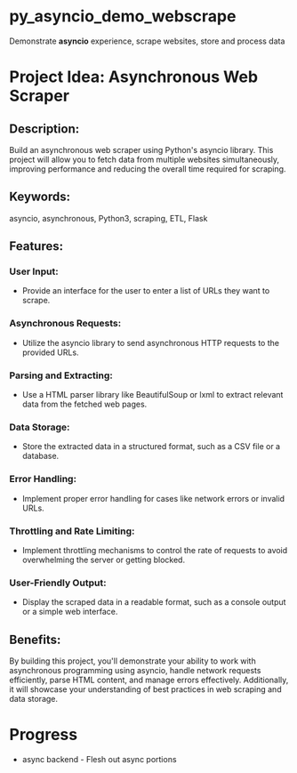 # py_asyncio_demo_webscrape
Demonstrate <B>asyncio</B> experience, scrape websites, store and process data

# Project Idea: Asynchronous Web Scraper

## Description:

Build an asynchronous web scraper using Python's asyncio library. This project will allow you to fetch data from multiple websites simultaneously, improving performance and reducing the overall time required for scraping.

## Keywords:
asyncio, asynchronous, Python3, scraping, ETL, Flask

## Features:

### User Input: 
* Provide an interface for the user to enter a list of URLs they want to scrape.

### Asynchronous Requests: 
* Utilize the asyncio library to send asynchronous HTTP requests to the provided URLs.

### Parsing and Extracting: 
* Use a HTML parser library like BeautifulSoup or lxml to extract relevant data from the fetched web pages.

### Data Storage: 
* Store the extracted data in a structured format, such as a CSV file or a database.

### Error Handling: 
* Implement proper error handling for cases like network errors or invalid URLs.

### Throttling and Rate Limiting: 
* Implement throttling mechanisms to control the rate of requests to avoid overwhelming the server or getting blocked.

### User-Friendly Output: 
* Display the scraped data in a readable format, such as a console output or a simple web interface.

## Benefits: 
By building this project, you'll demonstrate your ability to work with asynchronous programming using asyncio, handle network requests efficiently, parse HTML content, and manage errors effectively. Additionally, it will showcase your understanding of best practices in web scraping and data storage.

# Progress

* async backend - Flesh out async portions